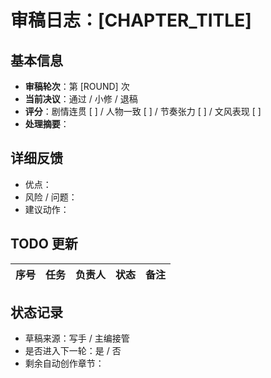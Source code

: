 # 审稿日志：[CHAPTER_TITLE]

## 基本信息
- **审稿轮次**：第 [ROUND] 次
- **当前决议**：通过 / 小修 / 退稿
- **评分**：剧情连贯 [ ] / 人物一致 [ ] / 节奏张力 [ ] / 文风表现 [ ]
- **处理摘要**：

## 详细反馈
- 优点：
- 风险 / 问题：
- 建议动作：

## TODO 更新
| 序号 | 任务 | 负责人 | 状态 | 备注 |
| ---- | ---- | ------ | ---- | ---- |

## 状态记录
- 草稿来源：写手 / 主编接管
- 是否进入下一轮：是 / 否
- 剩余自动创作章节：
